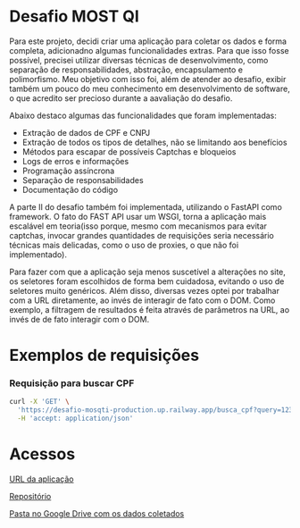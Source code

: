 # Desafio MOST QI
Para este projeto, decidi criar uma aplicação para coletar os dados e forma completa, adicionadno algumas funcionalidades extras.
Para que isso fosse possível, precisei utilizar diversas técnicas de desenvolvimento, como separação de responsabilidades, abstração, encapsulamento e polimorfismo. 
Meu objetivo com isso foi, além de atender ao desafio, exibir também um pouco do meu conhecimento em desenvolvimento de software,
o que acredito ser precioso durante a aavaliação do desafio.

Abaixo destaco algumas das funcionalidades que foram implementadas:
- Extração de dados de CPF e CNPJ
- Extração de todos os tipos de detalhes, não se limitando aos benefícios
- Métodos para escapar de possíveis Captchas e bloqueios
- Logs de erros e informações
- Programação assíncrona
- Separação de responsabilidades
- Documentação do código

A parte II do desafio também foi implementada, utilizando o FastAPI como framework. O fato do FAST API usar um WSGI, torna a aplicação mais escalável em teoria(isso porque, mesmo com mecanismos para evitar captchas, invocar grandes quantidades de requisições seria necessário técnicas mais delicadas, como o uso de proxies, o que não foi implementado).

Para fazer com que a aplicação seja menos suscetível a alterações no site, os seletores foram escolhidos de forma bem cuidadosa, evitando o uso de seletores muito genéricos. Além disso, diversas vezes optei por trabalhar com a URL diretamente, ao invés de interagir de fato com o DOM. Como exemplo, a filtragem de resultados é feita através de parâmetros na URL, ao invés de de fato interagir com o DOM.

# Exemplos de requisições

### Requisição para buscar CPF
```bash
curl -X 'GET' \
  'https://desafio-mosqti-production.up.railway.app/busca_cpf?query=123456&extract_details=false&search_result_limit=11&store_data_in_gdrive=true&servidor_publico=true&beneficiario_programa_social=true&favorecido_recurso=true' \
  -H 'accept: application/json'
  ```

# Acessos
[URL da aplicação](https://desafio-mosqti-production.up.railway.app/docs-mkdocs)

[Repositório](https://github.com/JEdmario16/desafio-mosqti)

[Pasta no Google Drive com os dados coletados](https://drive.google.com/drive/u/0/folders/1LtnBW5gjG_yBacHyt70MtmSGLlFp9pII)
